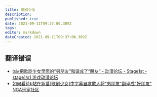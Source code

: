 ```yaml
---
title: 歌剧少女
description: 
published: true
date: 2021-09-11T09:37:06.309Z
tags:
editor: markdown
dateCreated: 2021-09-11T09:37:06.309Z
---
```


## 翻译错误

+ [b站把歌剧少女里面的“男朋友”和谐成了“朋友” - 动漫论坛 - Stage1st - stage1/s1 游戏动漫论坛](https://web.archive.org/web/20210903153530/https://bbs.saraba1st.com/2b/thread-2019640-1-1.html)
+ [如何看待b站在新番[歌剧少女]中字幕自欺欺人将"男朋友"翻译成"好朋友" NGA玩家社区](https://archive.is/cQdGt "https://yues.org/read.php?tid=28190633")
